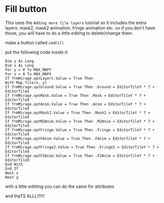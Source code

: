 # Fill button

This uses the ```Adding more tile layers``` tutorial so it includes the extra layers: mask2, mask2 animation, fringe animation etc. so if you don't have those, you will have to do a little editing to delete/change them.

make a button called ```cmdFill```

put the following code inside it:

```vba
Dim y As Long
Dim x As Long
For y = 0 To MAX_MAPY
For x = 0 To MAX_MAPX
If frmMirage.optLayers.Value = True Then
With Map.Tile(x, y)
If frmMirage.optGround.Value = True Then .Ground = EditorTileY * 7 + EditorTileX
If frmMirage.optMask.Value = True Then .Mask = EditorTileY * 7 + EditorTileX
If frmMirage.optAnim.Value = True Then .Anim = EditorTileY * 7 + EditorTileX
If frmMirage.optMask2.Value = True Then .Mask2 = EditorTileY * 7 + EditorTileX
If frmMirage.optM2Anim.Value = True Then .M2Anim = EditorTileY * 7 + EditorTileX
If frmMirage.optFringe.Value = True Then .Fringe = EditorTileY * 7 + EditorTileX
If frmMirage.optFAnim.Value = True Then .FAnim = EditorTileY * 7 + EditorTileX
If frmMirage.optFringe2.Value = True Then .Fringe2 = EditorTileY * 7 + EditorTileX
If frmMirage.optF2Anim.Value = True Then .F2Anim = EditorTileY * 7 + EditorTileX
End With
End If
Next x
Next y
```

with a little editting you can do the same for attributes

and thaTS ALLL!!!!!!